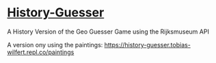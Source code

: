 # [History-Guesser](https://history-guesser.tobias-wilfert.repl.co)
A  History Version of the Geo Guesser Game using the Rijksmuseum API 

A version ony using the paintings: https://history-guesser.tobias-wilfert.repl.co/paintings
